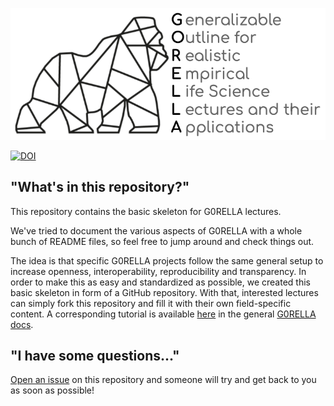![logo](lecture/static/gorella_logo.png)

[![DOI](https://zenodo.org/badge/DOI/10.5281/zenodo.4279400.svg)](https://doi.org/10.5281/zenodo.4279400)

## "What's in this repository?"

This repository contains the basic skeleton for G0RELLA lectures.

We've tried to document the various aspects of G0RELLA with a whole bunch of README files, so feel free to jump around and check things out.

The idea is that specific G0RELLA projects follow the same general setup to increase openness, interoperability, reproducibility and transparency.
In order to make this as easy and standardized as possible, we created this basic skeleton in form of a GitHub repository. With that, interested
lectures can simply fork this repository and fill it with their own field-specific content.
A corresponding tutorial is available [here]() in the general [G0RELLA docs](). 


## "I have some questions..."

[Open an issue]() on this repository and someone will try and get back to you as soon as possible!
